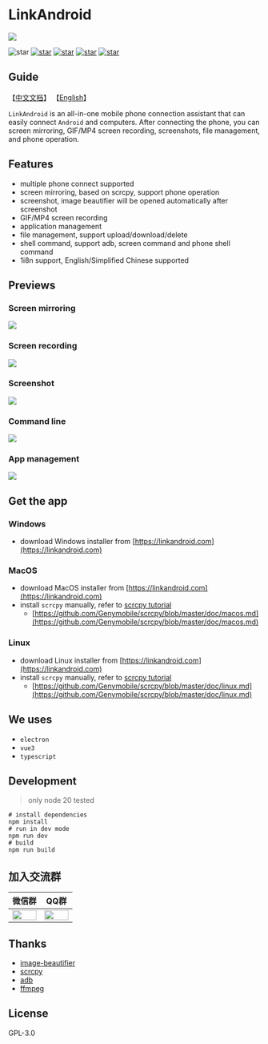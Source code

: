 # LinkAndroid

![](./screenshots/en/home.png)

![star](https://img.shields.io/badge/Framework-TS+Vue3+Electron-blue)
[![star](https://img.shields.io/badge/WEB-linkandroid.com-blue)](https://linkandroid.com)
[![star](https://img.shields.io/github/stars/modstart-lib/linkandroid.svg)](https://github.com/modstart-lib/linkandroid)
[![star](https://gitee.com/modstart-lib/linkandroid/badge/star.svg)](https://gitee.com/modstart-lib/linkandroid)
[![star](https://gitcode.com/modstart-lib/linkandroid/star/badge.svg)](https://gitcode.com/modstart-lib/linkandroid)

## Guide

【[中文文档](./README-CN.md)】 【[English](./README.md)】

`LinkAndroid` is an all-in-one mobile phone connection assistant that can easily connect `Android` and computers. After connecting the phone, you can screen mirroring, GIF/MP4 screen recording, screenshots, file management, and phone operation.

## Features

- multiple phone connect supported
- screen mirroring, based on scrcpy, support phone operation
- screenshot, image beautifier will be opened automatically after screenshot
- GIF/MP4 screen recording
- application management
- file management, support upload/download/delete
- shell command, support adb, screen command and phone shell command
- 1i8n support, English/Simplified Chinese supported 

## Previews

### Screen mirroring

![](./screenshots/en/mirror.png)

### Screen recording

![](./screenshots/en/screenrecord.png)

### Screenshot

![](./screenshots/en/screenshot.png)

### Command line

![](./screenshots/en/screenshot.png)

### App management

![](./screenshots/en/appmanage.png)

## Get the app

### Windows

- download Windows installer from [https://linkandroid.com](https://linkandroid.com)

### MacOS

- download MacOS installer from [https://linkandroid.com](https://linkandroid.com)
- install `scrcpy` manually, refer to [scrcpy tutorial](https://github.com/Genymobile/scrcpy)
    - [https://github.com/Genymobile/scrcpy/blob/master/doc/macos.md](https://github.com/Genymobile/scrcpy/blob/master/doc/macos.md)

### Linux

- download Linux installer from [https://linkandroid.com](https://linkandroid.com)
- install `scrcpy` manually, refer to [scrcpy tutorial](https://github.com/Genymobile/scrcpy)
    - [https://github.com/Genymobile/scrcpy/blob/master/doc/linux.md](https://github.com/Genymobile/scrcpy/blob/master/doc/linux.md)

## We uses

- `electron`
- `vue3`
- `typescript`

## Development

> only node 20 tested

```shell
# install dependencies
npm install
# run in dev mode
npm run dev
# build
npm run build
```

## 加入交流群

<table width="100%">
    <thead>
        <tr>
            <th width="50%">微信群</th>
            <th>QQ群</th>
        </tr>
    </thead>
    <tbody>
        <tr>
            <td>
                <img style="width:100%;"
                     src="https://linkandroid.com/app_manager/image/wechat" />
            </td>
            <td>
                <img style="width:100%;" 
                     src="https://linkandroid.com/app_manager/image/qq" />
            </td>
        </tr>
    </tbody>
</table>

## Thanks

- [image-beautifier](https://github.com/CH563/image-beautifier)
- [scrcpy](https://github.com/Genymobile/scrcpy)
- [adb](https://developer.android.com/studio/command-line/adb)
- [ffmpeg](https://ffmpeg.org/)

## License

GPL-3.0
